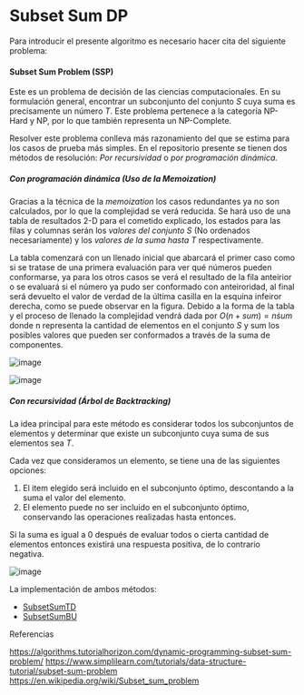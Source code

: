 # Subset Sum DP

Para introducir el presente algoritmo es necesario hacer cita del siguiente problema: 

#### Subset Sum Problem (SSP)

Este es un problema de decisión de las ciencias computacionales. En su formulación general, encontrar un subconjunto del conjunto $S$ cuya suma es precisamente un número $T$. Este problema pertenece a la categoría NP-Hard y NP, por lo que también representa un NP-Complete.

Resolver este problema conlleva más razonamiento del que se estima para los casos de prueba más simples. En el repositorio presente se tienen dos métodos de resolución: *Por recursividad* o *por programación dinámica.*

##### Con programación dinámica (Uso de la *Memoization*)

Gracias a la técnica de la *memoization* los casos redundantes ya no son calculados, por lo que la complejidad se verá reducida. Se hará uso de una tabla de resultados 2-D para el cometido explicado, los estados para las filas y columnas serán los *valores del conjunto $S$* (No ordenados necesariamente) y los *valores de la suma hasta $T$* respectivamente.

La tabla comenzará con un llenado inicial que abarcará el primer caso como si se tratase de una primera evaluación para ver qué números pueden conformarse, ya para los otros casos se verá el resultado de la fila anteirior o se evaluará si el número ya pudo ser conformado con anteiroridad, al final será devuelto el valor de verdad de la última casilla en la esquina infeiror derecha, como se puede observar en la figura. Debido a la forma de la tabla y el proceso de llenado la complejidad vendrá dada por $O(n+sum) = n \dot sum$ donde n representa la cantidad de elementos en el conjunto $S$ y sum los posibles valores que pueden ser conformados a través de la suma de componentes.

![image](https://user-images.githubusercontent.com/101998948/197376119-e889b1c7-dd04-4804-bc69-c1d5c543c090.png)

![image](https://user-images.githubusercontent.com/101998948/197376126-8bf6d532-fa9c-4d30-89f6-733a306436a9.png)

##### Con recursividad (Árbol de Backtracking)

La idea principal para este método es considerar todos los subconjuntos de elementos y determinar que existe un subconjunto cuya suma de sus elementos sea $T$.

Cada vez que consideramos un elemento, se tiene una de las siguientes opciones:
1. El item elegido será incluido en el subconjunto óptimo, descontando a la suma el valor del elemento.
2. El elemento puede no ser incluido en el subconjunto óptimo, conservando las operaciones realizadas hasta entonces.

Si la suma es igual a 0 después de evaluar todos o cierta cantidad de elementos entonces existirá una respuesta positiva, de lo contrario negativa.

![image](https://user-images.githubusercontent.com/101998948/197376819-a9a7ff69-3558-4c4c-974d-9bfd6455387e.png)

La implementación de ambos métodos:

- [SubsetSumTD](https://github.com/AnderMichael/Algoritmica/blob/main/Programaci%C3%B3n_Din%C3%A1mica/SubsetSumDP/SubsetSumTD.cpp)
- [SubsetSumBU](https://github.com/AnderMichael/Algoritmica/blob/main/Programaci%C3%B3n_Din%C3%A1mica/SubsetSumDP/SubsetSumBU.cpp)

Referencias

https://algorithms.tutorialhorizon.com/dynamic-programming-subset-sum-problem/
https://www.simplilearn.com/tutorials/data-structure-tutorial/subset-sum-problem
https://en.wikipedia.org/wiki/Subset_sum_problem
